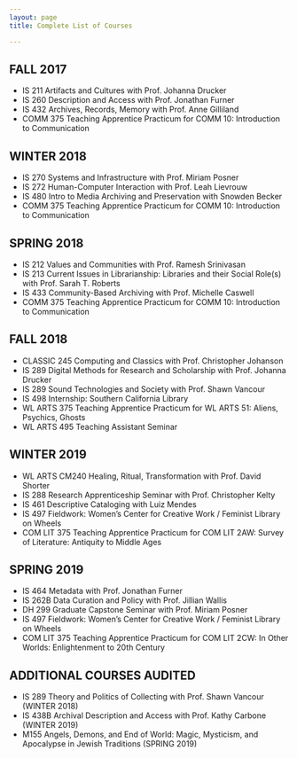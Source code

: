 ```yaml
---
layout: page
title: Complete List of Courses

---
```


## FALL 2017
- IS 211 Artifacts and Cultures with Prof. Johanna Drucker
- IS 260 Description and Access with Prof. Jonathan Furner
- IS 432 Archives, Records, Memory with Prof. Anne Gilliland
- COMM 375 Teaching Apprentice Practicum for COMM 10: Introduction to Communication

## WINTER 2018
- IS 270 Systems and Infrastructure with Prof. Miriam Posner 
- IS 272 Human-Computer Interaction with Prof. Leah Lievrouw 
- IS 480 Intro to Media Archiving and Preservation with Snowden Becker
- COMM 375 Teaching Apprentice Practicum for COMM 10: Introduction to Communication

## SPRING 2018
- IS 212 Values and Communities with Prof. Ramesh Srinivasan 
- IS 213 Current Issues in Librarianship: Libraries and their Social Role(s) with Prof. Sarah T. Roberts
- IS 433 Community-Based Archiving with Prof. Michelle Caswell 
- COMM 375 Teaching Apprentice Practicum for COMM 10: Introduction to Communication

## FALL 2018
- CLASSIC 245 Computing and Classics with Prof. Christopher Johanson
- IS 289 Digital Methods for Research and Scholarship with Prof. Johanna Drucker
- IS 289 Sound Technologies and Society with Prof. Shawn Vancour
- IS 498 Internship: Southern California Library
- WL ARTS 375 Teaching Apprentice Practicum for WL ARTS 51: Aliens, Psychics, Ghosts
- WL ARTS 495 Teaching Assistant Seminar

## WINTER 2019
- WL ARTS CM240 Healing, Ritual, Transformation with Prof. David Shorter
- IS 288 Research Apprenticeship Seminar with Prof. Christopher Kelty
- IS 461 Descriptive Cataloging with Luiz Mendes
- IS 497 Fieldwork: Women’s Center for Creative Work / Feminist Library on Wheels 
- COM LIT 375 Teaching Apprentice Practicum for COM LIT 2AW: Survey of Literature: Antiquity to Middle Ages

## SPRING 2019
- IS 464 Metadata with Prof. Jonathan Furner 
- IS 262B Data Curation and Policy with Prof. Jillian Wallis
- DH 299 Graduate Capstone Seminar with Prof. Miriam Posner
- IS 497 Fieldwork: Women’s Center for Creative Work / Feminist Library on Wheels 
- COM LIT 375 Teaching Apprentice Practicum for COM LIT 2CW: In Other Worlds: Enlightenment to 20th Century

## ADDITIONAL COURSES AUDITED
- IS 289 Theory and Politics of Collecting with Prof. Shawn Vancour (WINTER 2018)
- IS 438B Archival Description and Access with Prof. Kathy Carbone (WINTER 2019) 
- M155 Angels, Demons, and End of World: Magic, Mysticism, and Apocalypse in Jewish Traditions (SPRING 2019) 
